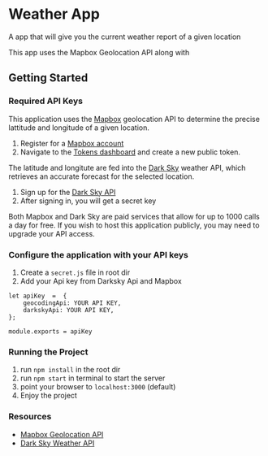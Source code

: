 # Weather App
A app that will give you the current weather report of a given location

This app uses the Mapbox Geolocation API along with

## Getting Started

### Required API Keys
This application uses the [Mapbox](https://www.mapbox.com/) geolocation API to determine the precise lattitude and longitude of a given location.

1. Register for a [Mapbox account](https://account.mapbox.com/auth/signin/)
2. Navigate to the [Tokens dashboard](https://account.mapbox.com/access-tokens/) and create a new public token.


The latitude and longitute are fed into the [Dark Sky](https://darksky.net/dev) weather API, which retrieves an accurate forecast for the selected location.
1. Sign up for the [Dark Sky API](https://darksky.net/dev/register)
2. After signing in, you will get a secret key

Both Mapbox and Dark Sky are paid services that allow for up to 1000 calls a day for free. If you wish to host this application publicly, you may need to upgrade your API access.

### Configure the application with your API keys
1. Create a ```secret.js``` file in root dir
2. Add your Api key from Darksky Api and Mapbox
```
let apiKey  =  {
    geocodingApi: YOUR API KEY,
    darkskyApi: YOUR API KEY,
};

module.exports = apiKey
```


### Running the Project
1. run ```npm install``` in the root dir
2. run ```npm start``` in terminal to start the server
3. point your browser to ```localhost:3000``` (default)
4. Enjoy the project

### Resources
- [Mapbox Geolocation API](https://docs.mapbox.com/api/search/)
- [Dark Sky Weather API](https://darksky.net/dev/docs)